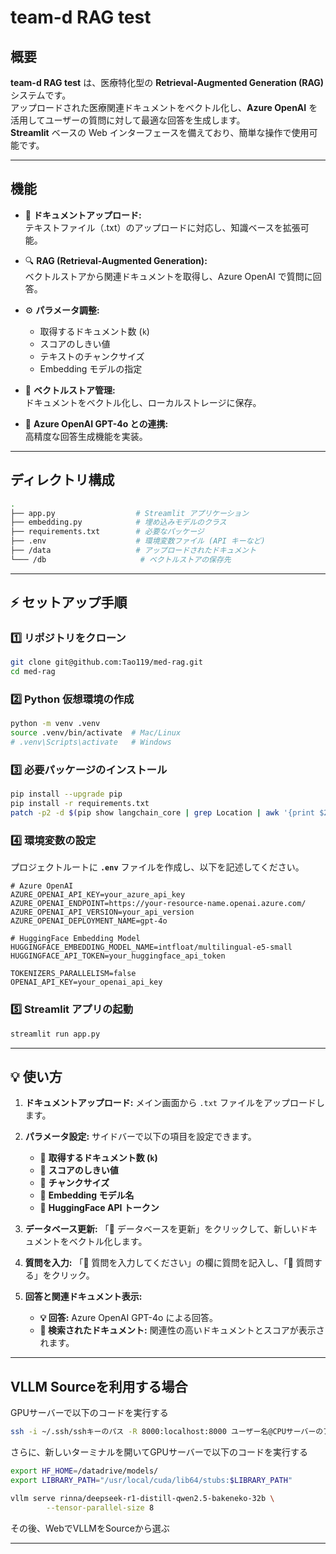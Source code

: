 # team-d RAG test

## 概要

**team-d RAG test** は、医療特化型の **Retrieval-Augmented Generation (RAG)** システムです。  
アップロードされた医療関連ドキュメントをベクトル化し、**Azure OpenAI** を活用してユーザーの質問に対して最適な回答を生成します。  
**Streamlit** ベースの Web インターフェースを備えており、簡単な操作で使用可能です。

---

## 機能

- 📁 **ドキュメントアップロード:**  
  テキストファイル（.txt）のアップロードに対応し、知識ベースを拡張可能。

- 🔍 **RAG (Retrieval-Augmented Generation):**  
  ベクトルストアから関連ドキュメントを取得し、Azure OpenAI で質問に回答。

- ⚙️ **パラメータ調整:**

  - 取得するドキュメント数 (`k`)
  - スコアのしきい値
  - テキストのチャンクサイズ
  - Embedding モデルの指定

- 💾 **ベクトルストア管理:**  
  ドキュメントをベクトル化し、ローカルストレージに保存。

- 🧠 **Azure OpenAI GPT-4o との連携:**  
  高精度な回答生成機能を実装。

---

## ディレクトリ構成

```bash
.
├── app.py                  # Streamlit アプリケーション
├── embedding.py            # 埋め込みモデルのクラス
├── requirements.txt        # 必要なパッケージ
├── .env                    # 環境変数ファイル (API キーなど)
├── /data                   # アップロードされたドキュメント
└─── /db                     # ベクトルストアの保存先
```

---

## ⚡ セットアップ手順

### 1️⃣ **リポジトリをクローン**

```bash
git clone git@github.com:Tao119/med-rag.git
cd med-rag
```

### 2️⃣ **Python 仮想環境の作成**

```bash
python -m venv .venv
source .venv/bin/activate  # Mac/Linux
# .venv\Scripts\activate   # Windows
```

### 3️⃣ **必要パッケージのインストール**

```bash
pip install --upgrade pip
pip install -r requirements.txt
patch -p2 -d $(pip show langchain_core | grep Location | awk '{print $2}')/langchain_core -i $(pwd)/langchain_core.patch
```

### 4️⃣ **環境変数の設定**

プロジェクトルートに **`.env`** ファイルを作成し、以下を記述してください。

```env
# Azure OpenAI
AZURE_OPENAI_API_KEY=your_azure_api_key
AZURE_OPENAI_ENDPOINT=https://your-resource-name.openai.azure.com/
AZURE_OPENAI_API_VERSION=your_api_version
AZURE_OPENAI_DEPLOYMENT_NAME=gpt-4o

# HuggingFace Embedding Model
HUGGINGFACE_EMBEDDING_MODEL_NAME=intfloat/multilingual-e5-small
HUGGINGFACE_API_TOKEN=your_huggingface_api_token

TOKENIZERS_PARALLELISM=false
OPENAI_API_KEY=your_openai_api_key
```

### 5️⃣ **Streamlit アプリの起動**

```bash
streamlit run app.py
```

---

## 💡 使い方

1. **ドキュメントアップロード:**
   メイン画面から `.txt` ファイルをアップロードします。

2. **パラメータ設定:**
   サイドバーで以下の項目を設定できます。

   - 🔢 **取得するドキュメント数 (`k`)**
   - 🎯 **スコアのしきい値**
   - 📏 **チャンクサイズ**
   - 🔗 **Embedding モデル名**
   - 🔑 **HuggingFace API トークン**

3. **データベース更新:**
   「🔄 データベースを更新」をクリックして、新しいドキュメントをベクトル化します。

4. **質問を入力:**
   「💬 質問を入力してください」の欄に質問を記入し、「🚀 質問する」をクリック。

5. **回答と関連ドキュメント表示:**
   - **💡 回答:** Azure OpenAI GPT-4o による回答。
   - **📄 検索されたドキュメント:** 関連性の高いドキュメントとスコアが表示されます。

---

## VLLM Sourceを利用する場合


GPUサーバーで以下のコードを実行する


```bash
ssh -i ~/.ssh/sshキーのパス -R 8000:localhost:8000 ユーザー名@CPUサーバーのアドレス
```

さらに、新しいターミナルを開いてGPUサーバーで以下のコードを実行する

```bash
export HF_HOME=/datadrive/models/
export LIBRARY_PATH="/usr/local/cuda/lib64/stubs:$LIBRARY_PATH"

vllm serve rinna/deepseek-r1-distill-qwen2.5-bakeneko-32b \
        --tensor-parallel-size 8
```

その後、WebでVLLMをSourceから選ぶ

---

